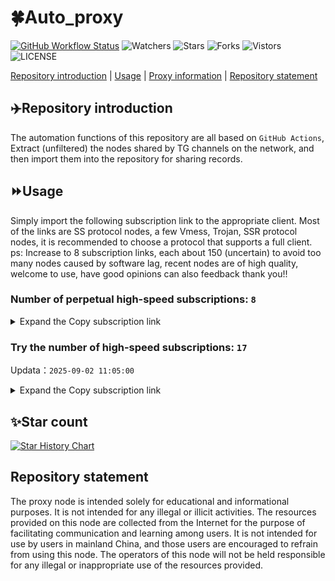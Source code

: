 # 🍀Auto_proxy
[![GitHub Workflow Status](https://img.shields.io/github/actions/workflow/status/PangTouY00/Auto_proxy/main.yml?branch=main)](https://github.com/PangTouY00/Auto_proxy/actions/workflows/main.yml?branch=main) 
![Watchers](https://img.shields.io/github/watchers/w1770946466/Auto_proxy) ![Stars](https://img.shields.io/github/stars/PangTouY00/Auto_proxy) ![Forks](https://img.shields.io/github/forks/w1770946466/Auto_proxy) ![Vistors](https://visitor-badge.laobi.icu/badge?page_id=PangTouY00.Auto_proxy) ![LICENSE](https://img.shields.io/badge/license-CC%20BY--SA%204.0-green.svg)

[Repository introduction](https://github.com/PangTouY00/Auto_proxy#Repositoryintroduction) | [Usage](https://github.com/PangTouY00/Auto_proxy#Usage) | [Proxy information](https://github.com/PangTouY00/Auto_proxy#Proxyinformation) | [Repository statement](https://github.com/PangTouY00/Auto_proxy#Repositorystatement)

## ✈️Repository introduction
The automation functions of this repository are all based on `GitHub Actions`,
Extract (unfiltered) the nodes shared by TG channels on the network, and then import them into the repository for sharing records.

## ⏩Usage
Simply import the following subscription link to the appropriate client. Most of the links are SS protocol nodes, a few Vmess, Trojan, SSR protocol nodes, it is recommended to choose a protocol that supports a full client.
ps: Increase to 8 subscription links, each about 150 (uncertain) to avoid too many nodes caused by software lag, recent nodes are of high quality, welcome to use, have good opinions can also feedback thank you!!

### Number of perpetual high-speed subscriptions: `8`

<details>
  <summary>Expand the Copy subscription link</summary>

  
- [Multiprotocol Base64 encoding](https://raw.githubusercontent.com/PangTouY00/Auto_proxy/main/Long_term_subscription1)
`https://raw.githubusercontent.com/PangTouY00/Auto_proxy/main/Long_term_subscription_num`
`Total number of merge nodes: 355`

- [Multiprotocol Base64 encoding](https://raw.githubusercontent.com/PangTouY00/Auto_proxy/main/Long_term_subscription1)
`https://raw.githubusercontent.com/PangTouY00/Auto_proxy/main/Long_term_subscription1`
`Total number of merge nodes: 45`

- [Multiprotocol Base64 encoding](https://raw.githubusercontent.com/PangTouY00/Auto_proxy/main/Long_term_subscription2)
`https://raw.githubusercontent.com/PangTouY00/Auto_proxy/main/Long_term_subscription2`
`Total number of merge nodes: 45`

- [Multiprotocol Base64 encoding](https://raw.githubusercontent.com/PangTouY00/Auto_proxy/main/Long_term_subscription3)
`https://raw.githubusercontent.com/PangTouY00/Auto_proxy/main/Long_term_subscription3`
`Total number of merge nodes: 45`

- [Multiprotocol Base64 encoding](https://raw.githubusercontent.com/PangTouY00/Auto_proxy/main/Long_term_subscription4)
`https://raw.githubusercontent.com/PangTouY00/Auto_proxy/main/Long_term_subscription4`
`Total number of merge nodes: 45`

- [Multiprotocol Base64 encoding](https://raw.githubusercontent.comPangTouY00/Auto_proxy/main/Long_term_subscription5)
`https://raw.githubusercontent.com/PangTouY00/Auto_proxy/main/Long_term_subscription5`
`Total number of merge nodes: 45`

- [Multiprotocol Base64 encoding](https://raw.githubusercontent.com/PangTouY00/Auto_proxy/main/Long_term_subscription6)
`https://raw.githubusercontent.com/PangTouY00/Auto_proxy/main/Long_term_subscription6`
`Total number of merge nodes: 45`

- [Multiprotocol Base64 encoding](https://raw.githubusercontent.com/PangTouY00/Auto_proxy/main/Long_term_subscription7)
`https://raw.githubusercontent.com/PangTouY00/Auto_proxy/main/Long_term_subscription7`
`Total number of merge nodes: 45`

- [Multiprotocol Base64 encoding](https://raw.githubusercontent.com/PangTouY00/Auto_proxy/main/Long_term_subscription8)
`https://raw.githubusercontent.com/PangTouY00/Auto_proxy/main/Long_term_subscription8`
`Total number of merge nodes: 40`

- [Clash subscription](https://raw.githubusercontent.com/PangTouY00/Auto_proxy/main/Long_term_subscription2.yaml)
`https://raw.githubusercontent.com/PangTouY00/Auto_proxy/main/Long_term_subscription1.yaml`


- [Clash subscription](https://raw.githubusercontent.com/PangTouY00/Auto_proxy/main/Long_term_subscription2.yaml)
`https://raw.githubusercontent.com/PangTouY00/Auto_proxy/main/Long_term_subscription2.yaml`


- [Clash subscription](https://raw.githubusercontent.com/PangTouY00/Auto_proxy/main/Long_term_subscription3.yaml)
`https://raw.githubusercontent.com/PangTouY00/Auto_proxy/main/Long_term_subscription3.yaml`
  
</details>

### Try the number of high-speed subscriptions: `17`
Updata：`2025-09-02 11:05:00`


<details>
  <summary>Expand the Copy subscription link</summary>  































































































































































































































































































































































































































































































































































































































































































































































































































































































































































































































































































































































































































































































































































































































































































































































































































































































































































































































































































































































































































































































































































































































































































































































































































































































































































































































































































































































































































































































































































































































































































































































































































































































































































































































































































































































































































































































































































































































































































































































































































































































































































































































































































































































































































































































































































































































































































































































































































































































































































































































































































































































































































































































































































































































































































































































































































































































































































































































































































































































































































































































































































































































































































































































































































































































































































































































































































































































































































































































































































































































































































































































































































































































































































































































































































































































































































































































































































































































































































































































































































































































































































































































































































































































































































































































































































































































































































































































































































































































































































































































































































































































































































































































































































































































































































































































































































































































































































































































































































































































































































































































































































































































































































































































































































































































































































































































































































































































































































































































































































































































































































































































































































































































































































































































































































































































































































































































































































































































































































































































































































































































































































































































































































































































































































































































































































































































































































































































































































































































































































































































































































































































































































































































































































































































































































































































































































































































































































































































































































































































































































































































































































































































































































































































































































































































































































































































































































































































































































































































































































































































































































































































































































































































































































































































































































































































































































































































































































































































































































































































































































































































































































































































































































































































































































































































































































































































































































































































































































































































































































































































































































































































































































































































































































































































































































































































































































































































































































































































































































































































































































































































































































































































































































































































































































































































































































































































































































































































































































































































































































































































































































































































































































































































































































































































































































































































































































































































































































































































































































































































































































































































































































































































































































































































































































































































































































































































































































































































































































































































































































































































































































































































































































































































































































































































































































































































































































































































































































































































































































































































































































































































































































































































































































































































































































































































































































































































































































































































































































































































































































































































































































































































































































































































































































































>Trial subscription：
`https://dash.tuzivip02.top/api/v1/client/subscribe?token=9039a869da3b7dbdbb19039ed06c6558`




>Trial subscription：
`https://nekocloud.qzz.io/api/v1/client/subscribe?token=83159921b204eba37feff690423f0fa0`




>Trial subscription：
`https://v2b.zyrhk.top/api/v1/client/subscribe?token=78266cac9df17111659687a4c392e2c7`




>Trial subscription：
`https://dash.tuzivip01.top/api/v1/client/subscribe?token=d8a1676003399cb38eb4972923a09f7d`




>Trial subscription：
`https://dl.vfkum.website/api/v1/client/subscribe?token=ca5e3fce11cd04731f1b5c547aff56d0`




>Trial subscription：
`http://tinnyrick8888.com/api/v1/client/subscribe?token=26e1ebe2d14944eb7c9194b14a0a33db`




>Trial subscription：
`https://www.v3ml.com/api/v1/client/subscribe?token=ae78d06df9e55caed89d2bcdacaa4720`




>Trial subscription：
`https://dashuai.us/api/v1/client/subscribe?token=60064195889e29fab977202847ca5cea`




>Trial subscription：
`https://ldld.whtjdasha.com/api/v1/client/subscribe?token=be1713664a43d9d3906cdb2679861c9b`




>Trial subscription：
`https://www.eeevpn.com/api/v1/client/subscribe?token=c68eabf8f33192a1d3c332346e20b1a2`




>Trial subscription：
`https://dash.tuzivip03.top/api/v1/client/subscribe?token=6d5b9111ad05bdc96238da5395e5f195`




>Trial subscription：
`https://go.yueyun.de/api/v1/client/subscribe?token=1a2eb37c90187bcb0e75cd89383700a3`




>Trial subscription：
`https://sdvpapi.meytsoyxx.com/api/v1/client/subscribe?token=08d7629b7dedd07906d32413bad13f51`




>Trial subscription：
`https://yywhale.com/api/v1/client/subscribe?token=cd62f21f8adb87bac21d7090f58367ed`




>Trial subscription：
`https://qingyun.zybs.eu.org/api/v1/client/subscribe?token=880d9a0d5f86778e2307d85e189fc0b9`




>Trial subscription：
`https://ld88.nxxbbf.com/api/v1/client/subscribe?token=5fb262926aa1f6b57a6111c3fc0884b4`




>Trial subscription：
`https://cfvpn.com/api/v1/client/subscribe?token=10b204010bfd6684ddc598686a2b5887`



</details>

## ✨Star count
[![Star History Chart](https://api.star-history.com/svg?repos=PangTouY00/Auto_proxy&type=Date)](https://star-history.com/#w1770946466/Auto_proxy&Date)



## Repository statement
The proxy node is intended solely for educational and informational purposes. It is not intended for any illegal or illicit activities. The resources provided on this node are collected from the Internet for the purpose of facilitating communication and learning among users. It is not intended for use by users in mainland China, and those users are encouraged to refrain from using this node. The operators of this node will not be held responsible for any illegal or inappropriate use of the resources provided.
